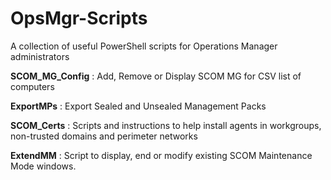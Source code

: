 # OpsMgr-Scripts
A collection of useful PowerShell scripts for Operations Manager administrators

**SCOM_MG_Config** : Add, Remove or Display SCOM MG for CSV list of computers

**ExportMPs** : Export Sealed and Unsealed Management Packs

**SCOM_Certs** : Scripts and instructions to help install agents in workgroups, non-trusted domains and perimeter networks

**ExtendMM** : Script to display, end or modify existing SCOM Maintenance Mode windows.  